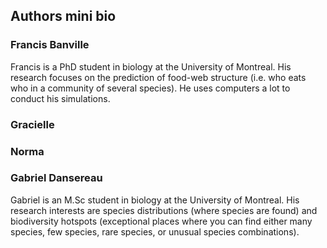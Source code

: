 ## Authors mini bio

### Francis Banville

Francis is a PhD student in biology at the University of Montreal. His research focuses on the prediction of food-web structure (i.e. who eats who in a community of several species). He uses computers a lot to conduct his simulations.

### Gracielle


### Norma


### Gabriel Dansereau

Gabriel is an M.Sc student in biology at the University of Montreal. His 
research interests are species distributions (where species are found) and 
biodiversity hotspots (exceptional places where you can find either many species, few species, rare species, or unusual species combinations).

